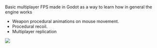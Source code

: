 Basic multiplayer FPS made in Godot as a way to learn how in general the engine works

- Weapon procedural animations on mouse movement.
- Procedural recoil.
- Multiplayer replication

![](https://maxicabanas.com/images/fps-godot-portada.gif)
